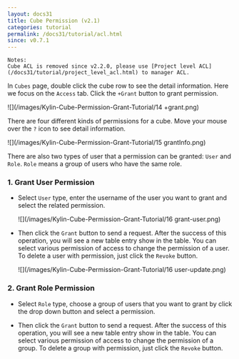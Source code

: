 ```yaml
---
layout: docs31
title: Cube Permission (v2.1)
categories: tutorial
permalink: /docs31/tutorial/acl.html
since: v0.7.1
---
```


```
Notes:
Cube ACL is removed since v2.2.0, please use [Project level ACL](/docs31/tutorial/project_level_acl.html) to manager ACL.
```

In `Cubes` page, double click the cube row to see the detail information. Here we focus on the `Access` tab.
Click the `+Grant` button to grant permission. 

![](/images/Kylin-Cube-Permission-Grant-Tutorial/14 +grant.png)

There are four different kinds of permissions for a cube. Move your mouse over the `?` icon to see detail information. 

![](/images/Kylin-Cube-Permission-Grant-Tutorial/15 grantInfo.png)

There are also two types of user that a permission can be granted: `User` and `Role`. `Role` means a group of users who have the same role.

### 1. Grant User Permission
* Select `User` type, enter the username of the user you want to grant and select the related permission. 

     ![](/images/Kylin-Cube-Permission-Grant-Tutorial/16 grant-user.png)

* Then click the `Grant` button to send a request. After the success of this operation, you will see a new table entry show in the table. You can select various permission of access to change the permission of a user. To delete a user with permission, just click the `Revoke` button.

     ![](/images/Kylin-Cube-Permission-Grant-Tutorial/16 user-update.png)

### 2. Grant Role Permission
* Select `Role` type, choose a group of users that you want to grant by click the drop down button and select a permission.

* Then click the `Grant` button to send a request. After the success of this operation, you will see a new table entry show in the table. You can select various permission of access to change the permission of a group. To delete a group with permission, just click the `Revoke` button.
